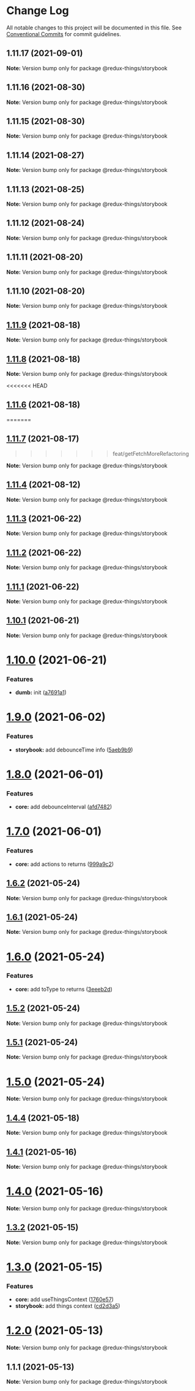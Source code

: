 # Change Log

All notable changes to this project will be documented in this file.
See [Conventional Commits](https://conventionalcommits.org) for commit guidelines.

## 1.11.17 (2021-09-01)

**Note:** Version bump only for package @redux-things/storybook





## 1.11.16 (2021-08-30)

**Note:** Version bump only for package @redux-things/storybook





## 1.11.15 (2021-08-30)

**Note:** Version bump only for package @redux-things/storybook





## 1.11.14 (2021-08-27)

**Note:** Version bump only for package @redux-things/storybook





## 1.11.13 (2021-08-25)

**Note:** Version bump only for package @redux-things/storybook





## 1.11.12 (2021-08-24)

**Note:** Version bump only for package @redux-things/storybook





## 1.11.11 (2021-08-20)

**Note:** Version bump only for package @redux-things/storybook





## 1.11.10 (2021-08-20)

**Note:** Version bump only for package @redux-things/storybook





## [1.11.9](https://github.com/theguriev/redux-things/compare/v1.11.8...v1.11.9) (2021-08-18)

**Note:** Version bump only for package @redux-things/storybook





## [1.11.8](https://github.com/theguriev/redux-things/compare/v1.11.7...v1.11.8) (2021-08-18)

**Note:** Version bump only for package @redux-things/storybook





<<<<<<< HEAD
## [1.11.6](https://github.com/theguriev/redux-things/compare/v1.11.5...v1.11.6) (2021-08-18)
=======
## [1.11.7](https://github.com/theguriev/redux-things/compare/v1.11.6...v1.11.7) (2021-08-17)
>>>>>>> feat/getFetchMoreRefactoring

**Note:** Version bump only for package @redux-things/storybook





## [1.11.4](https://github.com/theguriev/redux-things/compare/v1.11.3...v1.11.4) (2021-08-12)

**Note:** Version bump only for package @redux-things/storybook





## [1.11.3](https://github.com/theguriev/redux-things/compare/v1.11.2...v1.11.3) (2021-06-22)

**Note:** Version bump only for package @redux-things/storybook





## [1.11.2](https://github.com/theguriev/redux-things/compare/v1.11.1...v1.11.2) (2021-06-22)

**Note:** Version bump only for package @redux-things/storybook





## [1.11.1](https://github.com/theguriev/redux-things/compare/v1.11.0...v1.11.1) (2021-06-22)

**Note:** Version bump only for package @redux-things/storybook





## [1.10.1](https://github.com/theguriev/redux-things/compare/v1.10.0...v1.10.1) (2021-06-21)

**Note:** Version bump only for package @redux-things/storybook





# [1.10.0](https://github.com/theguriev/redux-things/compare/v1.9.0...v1.10.0) (2021-06-21)


### Features

* **dumb:** init ([a7691a1](https://github.com/theguriev/redux-things/commit/a7691a1c0529e4dd4cf27d3154b9984e1100e2eb))





# [1.9.0](https://github.com/theguriev/redux-things/compare/v1.8.0...v1.9.0) (2021-06-02)


### Features

* **storybook:** add debounceTime info ([5aeb9b9](https://github.com/theguriev/redux-things/commit/5aeb9b933987f9fa8d2ebf767c04a770192f2a47))





# [1.8.0](https://github.com/theguriev/redux-things/compare/v1.7.0...v1.8.0) (2021-06-01)


### Features

* **core:** add debounceInterval ([afd7482](https://github.com/theguriev/redux-things/commit/afd74821c0a19246abb6b5a4a2be3355059c6a64))





# [1.7.0](https://github.com/theguriev/redux-things/compare/v1.6.2...v1.7.0) (2021-06-01)


### Features

* **core:** add actions to returns ([999a9c2](https://github.com/theguriev/redux-things/commit/999a9c2975c7069b6d896aa1172dc64eb6e781a9))





## [1.6.2](https://github.com/theguriev/redux-things/compare/v1.6.1...v1.6.2) (2021-05-24)

**Note:** Version bump only for package @redux-things/storybook





## [1.6.1](https://github.com/theguriev/redux-things/compare/v1.6.0...v1.6.1) (2021-05-24)

**Note:** Version bump only for package @redux-things/storybook





# [1.6.0](https://github.com/theguriev/redux-things/compare/v1.5.3...v1.6.0) (2021-05-24)


### Features

* **core:** add toType to returns ([3eeeb2d](https://github.com/theguriev/redux-things/commit/3eeeb2d3f354c3e7fdb123b229751849f1d9bfd5))





## [1.5.2](https://github.com/theguriev/redux-things/compare/v1.5.1...v1.5.2) (2021-05-24)

**Note:** Version bump only for package @redux-things/storybook





## [1.5.1](https://github.com/theguriev/redux-things/compare/v1.5.0...v1.5.1) (2021-05-24)

**Note:** Version bump only for package @redux-things/storybook





# [1.5.0](https://github.com/theguriev/redux-things/compare/v1.4.4...v1.5.0) (2021-05-24)

**Note:** Version bump only for package @redux-things/storybook





## [1.4.4](https://github.com/theguriev/redux-entities/compare/v1.4.3...v1.4.4) (2021-05-18)

**Note:** Version bump only for package @redux-things/storybook





## [1.4.1](https://github.com/theguriev/redux-entities/compare/v1.4.0...v1.4.1) (2021-05-16)

**Note:** Version bump only for package @redux-things/storybook





# [1.4.0](https://github.com/theguriev/redux-entities/compare/v1.3.8...v1.4.0) (2021-05-16)

**Note:** Version bump only for package @redux-things/storybook





## [1.3.2](https://github.com/theguriev/redux-entities/compare/v1.3.1...v1.3.2) (2021-05-15)

**Note:** Version bump only for package @redux-things/storybook





# [1.3.0](https://github.com/theguriev/redux-things/compare/v1.2.8...v1.3.0) (2021-05-15)


### Features

* **core:** add useThingsContext ([1760e57](https://github.com/theguriev/redux-things/commit/1760e5758012650f36717b690e078f6b918d0615))
* **storybook:** add things context ([cd2d3a5](https://github.com/theguriev/redux-things/commit/cd2d3a580676571f5d871b19a44e79ec468d4e10))





# [1.2.0](https://github.com/theguriev/redux-things/compare/v1.1.1...v1.2.0) (2021-05-13)

**Note:** Version bump only for package @redux-things/storybook





## 1.1.1 (2021-05-13)

**Note:** Version bump only for package @redux-things/storybook
